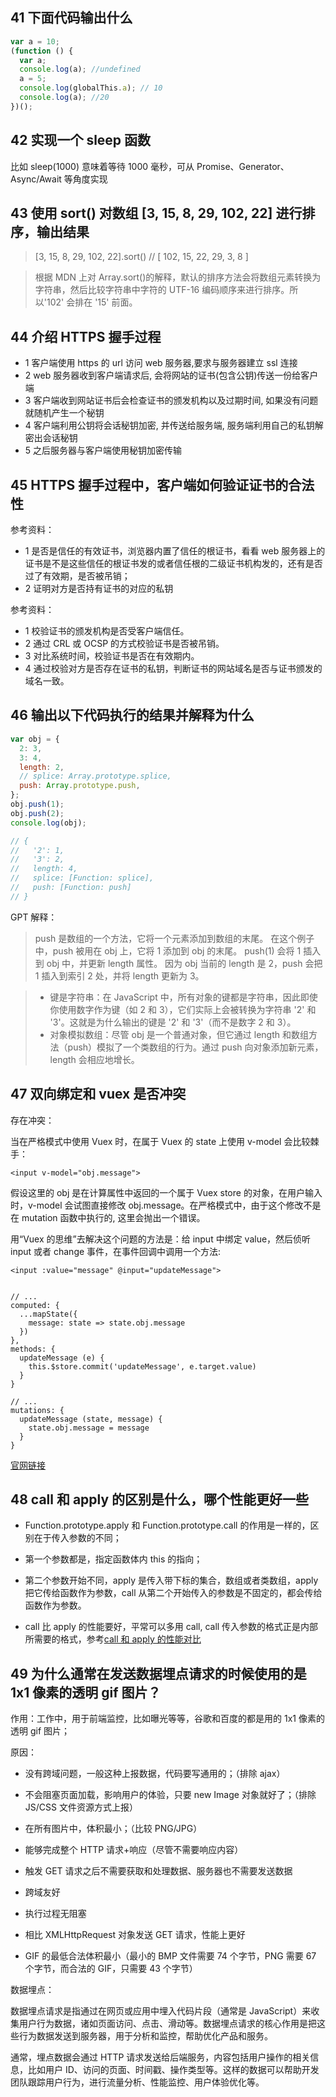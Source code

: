 ## 41 下面代码输出什么

```js
var a = 10;
(function () {
  var a;
  console.log(a); //undefined
  a = 5;
  console.log(globalThis.a); // 10
  console.log(a); //20
})();
```

## 42 实现一个 sleep 函数

比如 sleep(1000) 意味着等待 1000 毫秒，可从 Promise、Generator、Async/Await 等角度实现

## 43 使用 sort() 对数组 [3, 15, 8, 29, 102, 22] 进行排序，输出结果

> [3, 15, 8, 29, 102, 22].sort() // [ 102, 15, 22, 29, 3, 8 ]

> 根据 MDN 上对 Array.sort()的解释，默认的排序方法会将数组元素转换为字符串，然后比较字符串中字符的 UTF-16 编码顺序来进行排序。所以'102' 会排在 '15' 前面。

## 44 介绍 HTTPS 握手过程

- 1 客户端使用 https 的 url 访问 web 服务器,要求与服务器建立 ssl 连接
- 2 web 服务器收到客户端请求后, 会将网站的证书(包含公钥)传送一份给客户端
- 3 客户端收到网站证书后会检查证书的颁发机构以及过期时间, 如果没有问题就随机产生一个秘钥
- 4 客户端利用公钥将会话秘钥加密, 并传送给服务端, 服务端利用自己的私钥解密出会话秘钥
- 5 之后服务器与客户端使用秘钥加密传输

## 45 HTTPS 握手过程中，客户端如何验证证书的合法性

参考资料：

- 1 是否是信任的有效证书，浏览器内置了信任的根证书，看看 web 服务器上的证书是不是这些信任的根证书发的或者信任根的二级证书机构发的，还有是否过了有效期，是否被吊销；
- 2 证明对方是否持有证书的对应的私钥

参考资料：

- 1 校验证书的颁发机构是否受客户端信任。
- 2 通过 CRL 或 OCSP 的方式校验证书是否被吊销。
- 3 对比系统时间，校验证书是否在有效期内。
- 4 通过校验对方是否存在证书的私钥，判断证书的网站域名是否与证书颁发的域名一致。

## 46 输出以下代码执行的结果并解释为什么

```js
var obj = {
  2: 3,
  3: 4,
  length: 2,
  // splice: Array.prototype.splice,
  push: Array.prototype.push,
};
obj.push(1);
obj.push(2);
console.log(obj);

// {
//   '2': 1,
//   '3': 2,
//   length: 4,
//   splice: [Function: splice],
//   push: [Function: push]
// }
```

GPT 解释：

> push 是数组的一个方法，它将一个元素添加到数组的末尾。
> 在这个例子中，push 被用在 obj 上，它将 1 添加到 obj 的末尾。
> push(1) 会将 1 插入到 obj 中，并更新 length 属性。
> 因为 obj 当前的 length 是 2，push 会把 1 插入到索引 2 处，并将 length 更新为 3。

> - 键是字符串：在 JavaScript 中，所有对象的键都是字符串，因此即使你使用数字作为键（如 2 和 3），它们实际上会被转换为字符串 '2' 和 '3'。这就是为什么输出的键是 '2' 和 '3'（而不是数字 2 和 3）。
> - 对象模拟数组：尽管 obj 是一个普通对象，但它通过 length 和数组方法（push）模拟了一个类数组的行为。通过 push 向对象添加新元素，length 会相应地增长。

## 47 双向绑定和 vuex 是否冲突

存在冲突：

当在严格模式中使用 Vuex 时，在属于 Vuex 的 state 上使用 v-model 会比较棘手：

```
<input v-model="obj.message">
```

假设这里的 obj 是在计算属性中返回的一个属于 Vuex store 的对象，在用户输入时，v-model 会试图直接修改 obj.message。在严格模式中，由于这个修改不是在 mutation 函数中执行的, 这里会抛出一个错误。

用“Vuex 的思维”去解决这个问题的方法是：给 input 中绑定 value，然后侦听 input 或者 change 事件，在事件回调中调用一个方法:

```
<input :value="message" @input="updateMessage">
```

```

// ...
computed: {
  ...mapState({
    message: state => state.obj.message
  })
},
methods: {
  updateMessage (e) {
    this.$store.commit('updateMessage', e.target.value)
  }
}

// ...
mutations: {
  updateMessage (state, message) {
    state.obj.message = message
  }
}

```

[官网链接](https://vuex.vuejs.org/zh/guide/forms.html)

## 48 call 和 apply 的区别是什么，哪个性能更好一些

- Function.prototype.apply 和 Function.prototype.call 的作用是一样的，区别在于传入参数的不同；

- 第一个参数都是，指定函数体内 this 的指向；

- 第二个参数开始不同，apply 是传入带下标的集合，数组或者类数组，apply 把它传给函数作为参数，call 从第二个开始传入的参数是不固定的，都会传给函数作为参数。

- call 比 apply 的性能要好，平常可以多用 call, call 传入参数的格式正是内部所需要的格式，参考[call 和 apply 的性能对比](https://github.com/noneven/__/issues/6)

## 49 为什么通常在发送数据埋点请求的时候使用的是 1x1 像素的透明 gif 图片？

作用：工作中，用于前端监控，比如曝光等等，谷歌和百度的都是用的 1x1 像素的透明 gif 图片；

原因：

- 没有跨域问题，一般这种上报数据，代码要写通用的；（排除 ajax）
- 不会阻塞页面加载，影响用户的体验，只要 new Image 对象就好了；（排除 JS/CSS 文件资源方式上报）
- 在所有图片中，体积最小；（比较 PNG/JPG）

- 能够完成整个 HTTP 请求+响应（尽管不需要响应内容）
- 触发 GET 请求之后不需要获取和处理数据、服务器也不需要发送数据
- 跨域友好
- 执行过程无阻塞
- 相比 XMLHttpRequest 对象发送 GET 请求，性能上更好
- GIF 的最低合法体积最小（最小的 BMP 文件需要 74 个字节，PNG 需要 67 个字节，而合法的 GIF，只需要 43 个字节）

数据埋点：

数据埋点请求是指通过在网页或应用中埋入代码片段（通常是 JavaScript）来收集用户行为数据，诸如页面访问、点击、滑动等。数据埋点请求的核心作用是把这些行为数据发送到服务器，用于分析和监控，帮助优化产品和服务。

通常，埋点数据会通过 HTTP 请求发送给后端服务，内容包括用户操作的相关信息，比如用户 ID、访问的页面、时间戳、操作类型等。这样的数据可以帮助开发团队跟踪用户行为，进行流量分析、性能监控、用户体验优化等。
